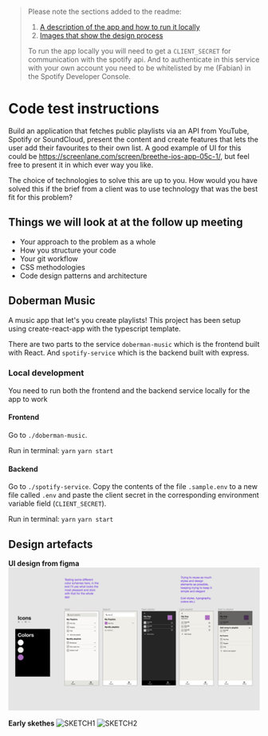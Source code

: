 > Please note the sections added to the readme:
>
> 1. [A description of the app and how to run it locally](#doberman-music)
> 2. [Images that show the design process](#design-artefacts)
>
> To run the app locally you will need to get a `CLIENT_SECRET` for communication with the spotify api.
> And to authenticate in this service with your own account you need to be whitelisted by me (Fabian) in the Spotify Developer Console.

# Code test instructions

Build an application that fetches public playlists via an API from YouTube, Spotify or SoundCloud, present the content and create features that lets the user add their favourites to their own list. A good example of UI for this could be https://screenlane.com/screen/breethe-ios-app-05c-1/, but feel free to present it in which ever way you like.

The choice of technologies to solve this are up to you. How would you have solved this if the brief from a client was to use technology that was the best fit for this problem?

## Things we will look at at the follow up meeting

- Your approach to the problem as a whole
- How you structure your code
- Your git workflow
- CSS methodologies
- Code design patterns and architecture

## Doberman Music

A music app that let's you create playlists!
This project has been setup using create-react-app with the typescript template.

There are two parts to the service `doberman-music` which is the frontend built with React.
And `spotify-service` which is the backend built with express.

### Local development

You need to run both the frontend and the backend service locally for the app to work

#### Frontend

Go to `./doberman-music`.

Run in terminal:
`yarn`
`yarn start`

#### Backend

Go to `./spotify-service`.
Copy the contents of the file `.sample.env` to a new file called `.env` and paste the client secret in the corresponding environment variable field (`CLIENT_SECRET`).

Run in terminal:
`yarn`
`yarn start`

## Design artefacts

**UI design from figma**
![FIGMA](doberman-music-figma-design.png)

**Early skethes**
![SKETCH1](sketch1.png)
![SKETCH2](sketch2.png)

